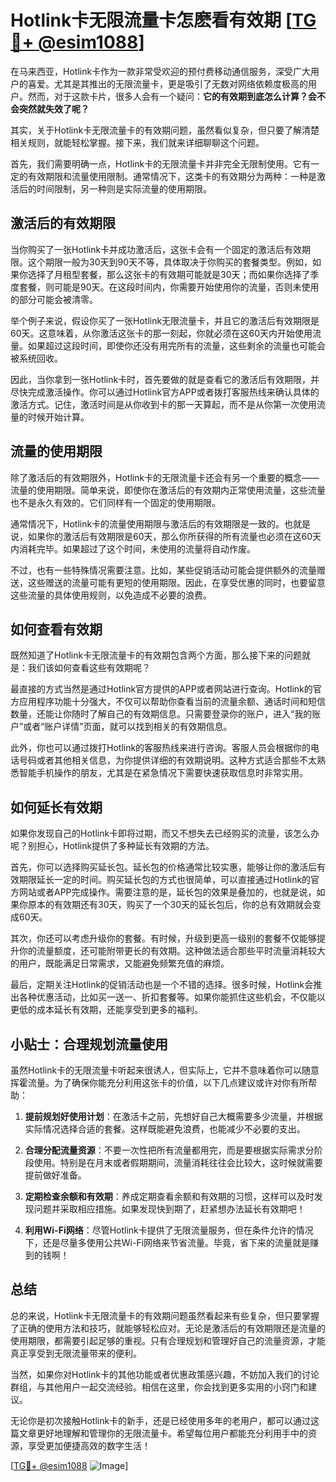 # Hotlink卡无限流量卡怎麽看有效期 [[TG💪+ @esim1088](https://t.me/s/esim1088)]

在马来西亚，Hotlink卡作为一款非常受欢迎的预付费移动通信服务，深受广大用户的喜爱。尤其是其推出的无限流量卡，更是吸引了无数对网络依赖度极高的用户。然而，对于这款卡片，很多人会有一个疑问：**它的有效期到底怎么计算？会不会突然就失效了呢？**

其实，关于Hotlink卡无限流量卡的有效期问题，虽然看似复杂，但只要了解清楚相关规则，就能轻松掌握。接下来，我们就来详细聊聊这个问题。

首先，我们需要明确一点，Hotlink卡的无限流量卡并非完全无限制使用。它有一定的有效期限和流量使用限制。通常情况下，这类卡的有效期分为两种：一种是激活后的时间限制，另一种则是实际流量的使用期限。

## **激活后的有效期限**

当你购买了一张Hotlink卡并成功激活后，这张卡会有一个固定的激活后有效期限。这个期限一般为30天到90天不等，具体取决于你购买的套餐类型。例如，如果你选择了月租型套餐，那么这张卡的有效期可能就是30天；而如果你选择了季度套餐，则可能是90天。在这段时间内，你需要开始使用你的流量，否则未使用的部分可能会被清零。

举个例子来说，假设你买了一张Hotlink无限流量卡，并且它的激活后有效期限是60天。这意味着，从你激活这张卡的那一刻起，你就必须在这60天内开始使用流量。如果超过这段时间，即使你还没有用完所有的流量，这些剩余的流量也可能会被系统回收。

因此，当你拿到一张Hotlink卡时，首先要做的就是查看它的激活后有效期限，并尽快完成激活操作。你可以通过Hotlink官方APP或者拨打客服热线来确认具体的激活方式。记住，激活时间是从你收到卡的那一天算起，而不是从你第一次使用流量的时候开始计算。

## **流量的使用期限**

除了激活后的有效期限外，Hotlink卡的无限流量卡还会有另一个重要的概念——流量的使用期限。简单来说，即使你在激活后的有效期内正常使用流量，这些流量也不是永久有效的。它们同样有一个固定的使用期限。

通常情况下，Hotlink卡的流量使用期限与激活后的有效期限是一致的。也就是说，如果你的激活后有效期限是60天，那么你所获得的所有流量也必须在这60天内消耗完毕。如果超过了这个时间，未使用的流量将自动作废。

不过，也有一些特殊情况需要注意。比如，某些促销活动可能会提供额外的流量赠送，这些赠送的流量可能有更短的使用期限。因此，在享受优惠的同时，也要留意这些流量的具体使用规则，以免造成不必要的浪费。

## **如何查看有效期**

既然知道了Hotlink卡无限流量卡的有效期包含两个方面，那么接下来的问题就是：我们该如何查看这些有效期呢？

最直接的方式当然是通过Hotlink官方提供的APP或者网站进行查询。Hotlink的官方应用程序功能十分强大，不仅可以帮助你查看当前的流量余额、通话时间和短信数量，还能让你随时了解自己的有效期信息。只需要登录你的账户，进入“我的账户”或者“账户详情”页面，就可以找到相关的有效期信息。

此外，你也可以通过拨打Hotlink的客服热线来进行咨询。客服人员会根据你的电话号码或者其他相关信息，为你提供详细的有效期说明。这种方式适合那些不太熟悉智能手机操作的朋友，尤其是在紧急情况下需要快速获取信息时非常实用。

## **如何延长有效期**

如果你发现自己的Hotlink卡即将过期，而又不想失去已经购买的流量，该怎么办呢？别担心，Hotlink提供了多种延长有效期的方法。

首先，你可以选择购买延长包。延长包的价格通常比较实惠，能够让你的激活后有效期限延长一定的时间。购买延长包的方式也很简单，可以直接通过Hotlink的官方网站或者APP完成操作。需要注意的是，延长包的效果是叠加的，也就是说，如果你原本的有效期还有30天，购买了一个30天的延长包后，你的总有效期就会变成60天。

其次，你还可以考虑升级你的套餐。有时候，升级到更高一级别的套餐不仅能够提升你的流量额度，还可能附带更长的有效期。这种做法适合那些平时流量消耗较大的用户，既能满足日常需求，又能避免频繁充值的麻烦。

最后，定期关注Hotlink的促销活动也是一个不错的选择。很多时候，Hotlink会推出各种优惠活动，比如买一送一、折扣套餐等。如果你能抓住这些机会，不仅能以更低的成本延长有效期，还能享受到更多的福利。

## **小贴士：合理规划流量使用**

虽然Hotlink卡的无限流量卡听起来很诱人，但实际上，它并不意味着你可以随意挥霍流量。为了确保你能充分利用这张卡的价值，以下几点建议或许对你有所帮助：

1. **提前规划好使用计划**：在激活卡之前，先想好自己大概需要多少流量，并根据实际情况选择合适的套餐。这样既能避免浪费，也能减少不必要的支出。
   
2. **合理分配流量资源**：不要一次性把所有流量都用完，而是要根据实际需求分阶段使用。特别是在月末或者假期期间，流量消耗往往会比较大，这时候就需要提前做好准备。

3. **定期检查余额和有效期**：养成定期查看余额和有效期的习惯，这样可以及时发现问题并采取相应措施。如果发现快到期了，赶紧想办法延长有效期吧！

4. **利用Wi-Fi网络**：尽管Hotlink卡提供了无限流量服务，但在条件允许的情况下，还是尽量多使用公共Wi-Fi网络来节省流量。毕竟，省下来的流量就是赚到的钱啊！

## **总结**

总的来说，Hotlink卡无限流量卡的有效期问题虽然看起来有些复杂，但只要掌握了正确的使用方法和技巧，就能够轻松应对。无论是激活后的有效期限还是流量的使用期限，都需要引起足够的重视。只有合理规划和管理好自己的流量资源，才能真正享受到无限流量带来的便利。

当然，如果你对Hotlink卡的其他功能或者优惠政策感兴趣，不妨加入我们的讨论群组，与其他用户一起交流经验。相信在这里，你会找到更多实用的小窍门和建议。

无论你是初次接触Hotlink卡的新手，还是已经使用多年的老用户，都可以通过这篇文章更好地理解和管理你的无限流量卡。希望每位用户都能充分利用手中的资源，享受更加便捷高效的数字生活！

[[TG💪+ @esim1088](https://t.me/s/esim1088) ![Image](https://i.postimg.cc/4NQfJmqS/Snipaste-2025-05-13-00-14-12.png)]